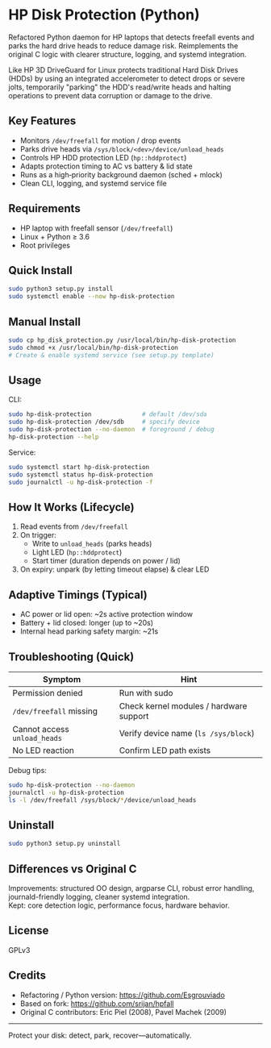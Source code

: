 # HP Disk Protection (Python)

Refactored Python daemon for HP laptops that detects freefall events and parks the hard drive heads to reduce damage risk. Reimplements the original C logic with clearer structure, logging, and systemd integration.

Like HP 3D DriveGuard for Linux protects traditional Hard Disk Drives (HDDs) by using an integrated accelerometer to detect drops or severe jolts, temporarily "parking" the HDD's read/write heads and halting operations to prevent data corruption or damage to the drive.

## Key Features
- Monitors `/dev/freefall` for motion / drop events
- Parks drive heads via `/sys/block/<dev>/device/unload_heads`
- Controls HP HDD protection LED (`hp::hddprotect`)
- Adapts protection timing to AC vs battery & lid state
- Runs as a high‑priority background daemon (sched + mlock)
- Clean CLI, logging, and systemd service file

## Requirements
- HP laptop with freefall sensor (`/dev/freefall`)
- Linux + Python ≥ 3.6
- Root privileges

## Quick Install
```bash
sudo python3 setup.py install
sudo systemctl enable --now hp-disk-protection
```

## Manual Install
```bash
sudo cp hp_disk_protection.py /usr/local/bin/hp-disk-protection
sudo chmod +x /usr/local/bin/hp-disk-protection
# Create & enable systemd service (see setup.py template)
```

## Usage
CLI:
```bash
sudo hp-disk-protection              # default /dev/sda
sudo hp-disk-protection /dev/sdb     # specify device
sudo hp-disk-protection --no-daemon  # foreground / debug
hp-disk-protection --help
```

Service:
```bash
sudo systemctl start hp-disk-protection
sudo systemctl status hp-disk-protection
sudo journalctl -u hp-disk-protection -f
```

## How It Works (Lifecycle)
1. Read events from `/dev/freefall`
2. On trigger:
   - Write to `unload_heads` (parks heads)
   - Light LED (`hp::hddprotect`)
   - Start timer (duration depends on power / lid)
3. On expiry: unpark (by letting timeout elapse) & clear LED

## Adaptive Timings (Typical)
- AC power or lid open: ~2s active protection window
- Battery + lid closed: longer (up to ~20s)
- Internal head parking safety margin: ~21s

## Troubleshooting (Quick)
| Symptom | Hint |
|---------|------|
| Permission denied | Run with sudo |
| `/dev/freefall` missing | Check kernel modules / hardware support |
| Cannot access `unload_heads` | Verify device name (`ls /sys/block`) |
| No LED reaction | Confirm LED path exists |

Debug tips:
```bash
sudo hp-disk-protection --no-daemon
journalctl -u hp-disk-protection
ls -l /dev/freefall /sys/block/*/device/unload_heads
```

## Uninstall
```bash
sudo python3 setup.py uninstall
```

## Differences vs Original C
Improvements: structured OO design, argparse CLI, robust error handling, journald-friendly logging, cleaner systemd integration.  
Kept: core detection logic, performance focus, hardware behavior.

## License
GPLv3

## Credits
- Refactoring / Python version: https://github.com/Esgrouviado
- Based on fork: https://github.com/srijan/hpfall
- Original C contributors: Eric Piel (2008), Pavel Machek (2009)

---
Protect your disk: detect, park, recover—automatically.
